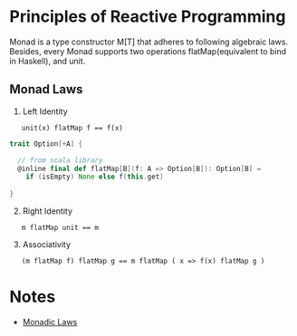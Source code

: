 Principles of Reactive Programming
==================================

Monad is a type constructor M[T] that adheres to following algebraic laws. Besides, every Monad supports two operations flatMap(equivalent to bind in Haskell), and unit.

Monad Laws
----------

1. Left Identity

```   
   unit(x) flatMap f == f(x)
```   
```scala
trait Option[+A] {

  // from scala library
  @inline final def flatMap[B](f: A => Option[B]): Option[B] =
    if (isEmpty) None else f(this.get)
    
}

```
2. Right Identity

```   
   m flatMap unit == m
```   
3. Associativity
```   
   (m flatMap f) flatMap g == m flatMap ( x => f(x) flatMap g )
```   



Notes
=====

* [Monadic Laws](http://www.haskell.org/haskellwiki/Monad_laws)

